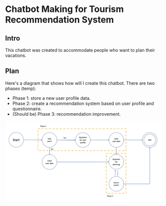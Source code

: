 # Chatbot Making for Tourism Recommendation System

## Intro
This chatbot was created to accommodate people who want to plan their vacations.

## Plan
Here's a diagram that shows how will I create this chatbot. There are two phases (temp):

- Phase 1: store a new user profile data.
- Phase 2: create a recommendation system based on user profile and questionnaire.
- (Should be) Phase 3: recommendation improvement.

![FSM](/image/FSM.png)